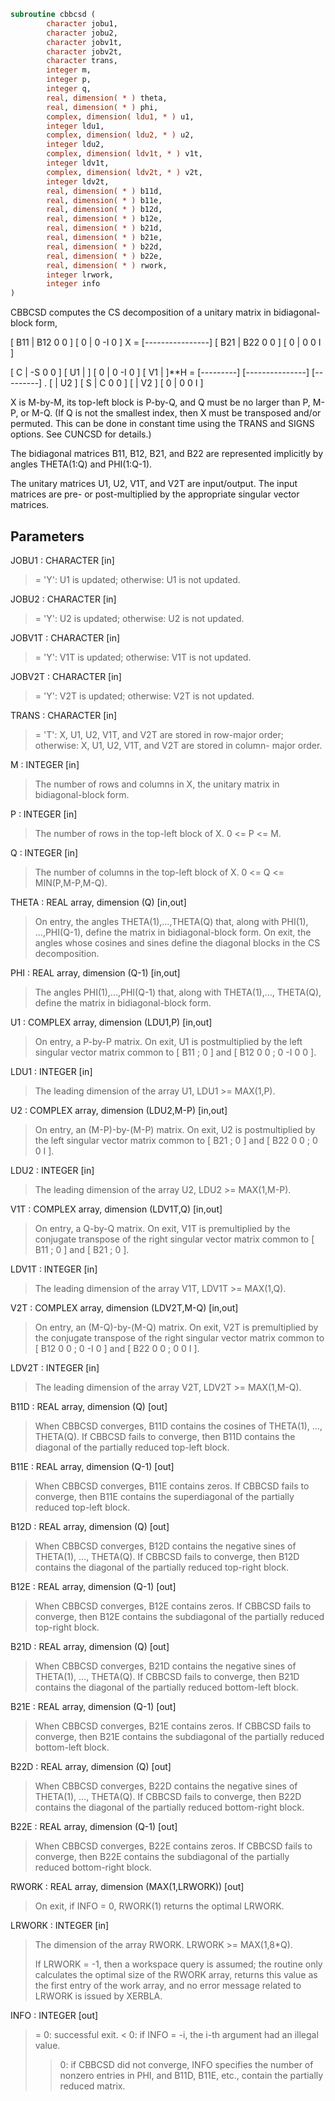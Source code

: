 ```fortran
subroutine cbbcsd (
        character jobu1,
        character jobu2,
        character jobv1t,
        character jobv2t,
        character trans,
        integer m,
        integer p,
        integer q,
        real, dimension( * ) theta,
        real, dimension( * ) phi,
        complex, dimension( ldu1, * ) u1,
        integer ldu1,
        complex, dimension( ldu2, * ) u2,
        integer ldu2,
        complex, dimension( ldv1t, * ) v1t,
        integer ldv1t,
        complex, dimension( ldv2t, * ) v2t,
        integer ldv2t,
        real, dimension( * ) b11d,
        real, dimension( * ) b11e,
        real, dimension( * ) b12d,
        real, dimension( * ) b12e,
        real, dimension( * ) b21d,
        real, dimension( * ) b21e,
        real, dimension( * ) b22d,
        real, dimension( * ) b22e,
        real, dimension( * ) rwork,
        integer lrwork,
        integer info
)
```

CBBCSD computes the CS decomposition of a unitary matrix in
bidiagonal-block form,


[ B11 | B12 0  0 ]
[  0  |  0 -I  0 ]
X = [----------------]
[ B21 | B22 0  0 ]
[  0  |  0  0  I ]

[  C | -S  0  0 ]
[ U1 |    ] [  0 |  0 -I  0 ] [ V1 |    ]\*\*H
= [---------] [---------------] [---------]   .
[    | U2 ] [  S |  C  0  0 ] [    | V2 ]
[  0 |  0  0  I ]

X is M-by-M, its top-left block is P-by-Q, and Q must be no larger
than P, M-P, or M-Q. (If Q is not the smallest index, then X must be
transposed and/or permuted. This can be done in constant time using
the TRANS and SIGNS options. See CUNCSD for details.)

The bidiagonal matrices B11, B12, B21, and B22 are represented
implicitly by angles THETA(1:Q) and PHI(1:Q-1).

The unitary matrices U1, U2, V1T, and V2T are input/output.
The input matrices are pre- or post-multiplied by the appropriate
singular vector matrices.

## Parameters
JOBU1 : CHARACTER [in]
> = 'Y':      U1 is updated;
> otherwise:  U1 is not updated.

JOBU2 : CHARACTER [in]
> = 'Y':      U2 is updated;
> otherwise:  U2 is not updated.

JOBV1T : CHARACTER [in]
> = 'Y':      V1T is updated;
> otherwise:  V1T is not updated.

JOBV2T : CHARACTER [in]
> = 'Y':      V2T is updated;
> otherwise:  V2T is not updated.

TRANS : CHARACTER [in]
> = 'T':      X, U1, U2, V1T, and V2T are stored in row-major
> order;
> otherwise:  X, U1, U2, V1T, and V2T are stored in column-
> major order.

M : INTEGER [in]
> The number of rows and columns in X, the unitary matrix in
> bidiagonal-block form.

P : INTEGER [in]
> The number of rows in the top-left block of X. 0 <= P <= M.

Q : INTEGER [in]
> The number of columns in the top-left block of X.
> 0 <= Q <= MIN(P,M-P,M-Q).

THETA : REAL array, dimension (Q) [in,out]
> On entry, the angles THETA(1),...,THETA(Q) that, along with
> PHI(1), ...,PHI(Q-1), define the matrix in bidiagonal-block
> form. On exit, the angles whose cosines and sines define the
> diagonal blocks in the CS decomposition.

PHI : REAL array, dimension (Q-1) [in,out]
> The angles PHI(1),...,PHI(Q-1) that, along with THETA(1),...,
> THETA(Q), define the matrix in bidiagonal-block form.

U1 : COMPLEX array, dimension (LDU1,P) [in,out]
> On entry, a P-by-P matrix. On exit, U1 is postmultiplied
> by the left singular vector matrix common to [ B11 ; 0 ] and
> [ B12 0 0 ; 0 -I 0 0 ].

LDU1 : INTEGER [in]
> The leading dimension of the array U1, LDU1 >= MAX(1,P).

U2 : COMPLEX array, dimension (LDU2,M-P) [in,out]
> On entry, an (M-P)-by-(M-P) matrix. On exit, U2 is
> postmultiplied by the left singular vector matrix common to
> [ B21 ; 0 ] and [ B22 0 0 ; 0 0 I ].

LDU2 : INTEGER [in]
> The leading dimension of the array U2, LDU2 >= MAX(1,M-P).

V1T : COMPLEX array, dimension (LDV1T,Q) [in,out]
> On entry, a Q-by-Q matrix. On exit, V1T is premultiplied
> by the conjugate transpose of the right singular vector
> matrix common to [ B11 ; 0 ] and [ B21 ; 0 ].

LDV1T : INTEGER [in]
> The leading dimension of the array V1T, LDV1T >= MAX(1,Q).

V2T : COMPLEX array, dimension (LDV2T,M-Q) [in,out]
> On entry, an (M-Q)-by-(M-Q) matrix. On exit, V2T is
> premultiplied by the conjugate transpose of the right
> singular vector matrix common to [ B12 0 0 ; 0 -I 0 ] and
> [ B22 0 0 ; 0 0 I ].

LDV2T : INTEGER [in]
> The leading dimension of the array V2T, LDV2T >= MAX(1,M-Q).

B11D : REAL array, dimension (Q) [out]
> When CBBCSD converges, B11D contains the cosines of THETA(1),
> ..., THETA(Q). If CBBCSD fails to converge, then B11D
> contains the diagonal of the partially reduced top-left
> block.

B11E : REAL array, dimension (Q-1) [out]
> When CBBCSD converges, B11E contains zeros. If CBBCSD fails
> to converge, then B11E contains the superdiagonal of the
> partially reduced top-left block.

B12D : REAL array, dimension (Q) [out]
> When CBBCSD converges, B12D contains the negative sines of
> THETA(1), ..., THETA(Q). If CBBCSD fails to converge, then
> B12D contains the diagonal of the partially reduced top-right
> block.

B12E : REAL array, dimension (Q-1) [out]
> When CBBCSD converges, B12E contains zeros. If CBBCSD fails
> to converge, then B12E contains the subdiagonal of the
> partially reduced top-right block.

B21D : REAL array, dimension (Q) [out]
> When CBBCSD converges, B21D contains the negative sines of
> THETA(1), ..., THETA(Q). If CBBCSD fails to converge, then
> B21D contains the diagonal of the partially reduced bottom-left
> block.

B21E : REAL array, dimension (Q-1) [out]
> When CBBCSD converges, B21E contains zeros. If CBBCSD fails
> to converge, then B21E contains the subdiagonal of the
> partially reduced bottom-left block.

B22D : REAL array, dimension (Q) [out]
> When CBBCSD converges, B22D contains the negative sines of
> THETA(1), ..., THETA(Q). If CBBCSD fails to converge, then
> B22D contains the diagonal of the partially reduced bottom-right
> block.

B22E : REAL array, dimension (Q-1) [out]
> When CBBCSD converges, B22E contains zeros. If CBBCSD fails
> to converge, then B22E contains the subdiagonal of the
> partially reduced bottom-right block.

RWORK : REAL array, dimension (MAX(1,LRWORK)) [out]
> On exit, if INFO = 0, RWORK(1) returns the optimal LRWORK.

LRWORK : INTEGER [in]
> The dimension of the array RWORK. LRWORK >= MAX(1,8\*Q).
> 
> If LRWORK = -1, then a workspace query is assumed; the
> routine only calculates the optimal size of the RWORK array,
> returns this value as the first entry of the work array, and
> no error message related to LRWORK is issued by XERBLA.

INFO : INTEGER [out]
> = 0:  successful exit.
> < 0:  if INFO = -i, the i-th argument had an illegal value.
> > 0:  if CBBCSD did not converge, INFO specifies the number
> of nonzero entries in PHI, and B11D, B11E, etc.,
> contain the partially reduced matrix.
